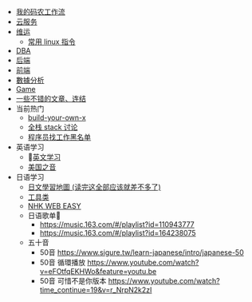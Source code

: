 <!-- layout: '' -->
<!-- title: '' -->
<!-- date: '' -->
<!-- tags: ['blog'] -->
<!-- sidebar -->

- [我的码农工作流](/workflow/README.md)
- [云服务](/ops/cloud/README.md)
- [维运](/ops/README.md)
  - [常用 linux 指令](/ops/linux/command.md)
- [DBA](/dba/README.md)
- [后端](/b2e/README.md)
- [前端](/f2e/README.md)
- [數據分析](/data-analyst/README.md)
- [Game](/game/README.md)
- [一些不错的文章、连结](/workflow/links.md)
- 当前热门
  - [build-your-own-x](https://github.com/danistefanovic/build-your-own-x)
  - [全栈 stack 讨论](https://news.ycombinator.com/item?id=18829557)
  - [程序员找工作黑名单](http://coder.shengxinjing.cn/tools/#%E9%9D%A0%E8%B0%B1%E7%9A%84%E5%B7%A5%E5%85%B7)
- 英语学习
  - [英文学习](https://byoungd.gitbook.io/english-level-up-tips/)
  - [美国之音](https://www.chinavoa.com/voa_special_english/)
- 日语学习
  - [日文學習地圖 (读完这全部应该就差不多了)](https://www.sigure.tw/comprehensive-learning/mix/397-self-study-guides)
  - [工具类](https://blog-tw.amazingtalker.com/blog/2017/3/22/japanapp)
  - [NHK WEB EASY](https://www3.nhk.or.jp/news/easy/)
  - 日语歌单
    - https://music.163.com/#/playlist?id=110943777
    - https://music.163.com/#/playlist?id=164238075
  - 五十音
    - 50音 https://www.sigure.tw/learn-japanese/intro/japanese-50
    - 50音 循環播放 https://www.youtube.com/watch?v=eFOtfqEKHWo&feature=youtu.be
    - 50音 可惜不是你版本 https://www.youtube.com/watch?time_continue=19&v=r_NrpN2k2zI